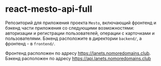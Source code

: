 # react-mesto-api-full
Репозиторий для приложения проекта `Mesto`, включающий фронтенд и бэкенд части приложения со следующими возможностями: авторизации и регистрации пользователей, операции с карточками и пользователями. Бэкенд расположите в директории `backend/`, а фронтенд - в `frontend/`. 
  
Фронтенд расположен по адресу <https://lanets.nomoredomains.club>.
Бэкенд расположен по адресу <https://api.lanets.nomoredomains.club>

